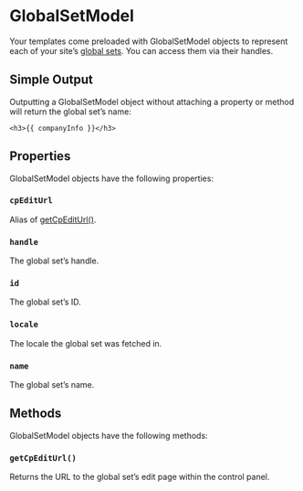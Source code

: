 # GlobalSetModel

Your templates come preloaded with GlobalSetModel objects to represent each of your site’s [global sets](../globals.md). You can access them via their handles.

## Simple Output

Outputting a GlobalSetModel object without attaching a property or method will return the global set’s name:

```twig
<h3>{{ companyInfo }}</h3>
```


## Properties

GlobalSetModel objects have the following properties:

### `cpEditUrl`

Alias of [getCpEditUrl()](#getCpEditUrl).

### `handle`

The global set’s handle.

### `id`

The global set’s ID.

### `locale`

The locale the global set was fetched in.

### `name`

The global set’s name.


## Methods

GlobalSetModel objects have the following methods:

### `getCpEditUrl()`

Returns the URL to the global set’s edit page within the control panel.
